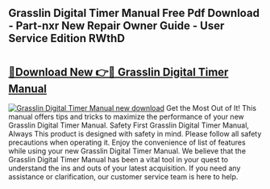 ## Grasslin Digital Timer Manual Free Pdf Download - Part-nxr New Repair Owner Guide - User Service Edition RWthD

# <h2><a href="http://bc32269.oget.top/?id=Grasslin+Digital+Timer+Manual">🔗Download New 👉🔴 Grasslin Digital Timer Manual</a></h2>

[![Grasslin Digital Timer Manual new download](https://i.imgur.com/5g1atiW.png)](http://bc32269.oget.top/?id=Grasslin+Digital+Timer+Manual)
Get the Most Out of It! This manual offers tips and tricks to maximize the performance of your new Grasslin Digital Timer Manual. Safety First Grasslin Digital Timer Manual, Always This product is designed with safety in mind. Please follow all safety precautions when operating it. Enjoy the convenience of list of features while using your new Grasslin Digital Timer Manual. We believe that the Grasslin Digital Timer Manual has been a vital tool in your quest to understand the ins and outs of your latest acquisition. If you need any assistance or clarification, our customer service team is here to help.
